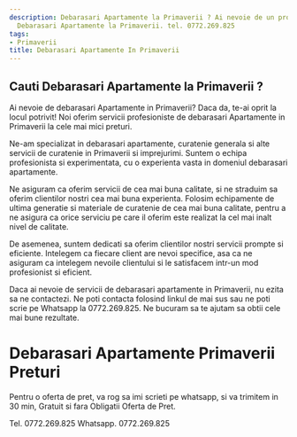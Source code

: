 ```yaml
---
description: Debarasari Apartamente la Primaverii ? Ai nevoie de un profesionist in
  Debarasari Apartamente la Primaverii. tel. 0772.269.825
tags:
- Primaverii
title: Debarasari Apartamente In Primaverii
---
```



## Cauti Debarasari Apartamente la Primaverii ?

Ai nevoie de debarasari Apartamente in Primaverii? Daca da, te-ai oprit la locul potrivit! Noi oferim servicii profesioniste de debarasari Apartamente in Primaverii la cele mai mici preturi. 

Ne-am specializat in debarasari apartamente, curatenie generala si alte servicii de curatenie in Primaverii si imprejurimi. Suntem o echipa profesionista si experimentata, cu o experienta vasta in domeniul debarasari apartamente. 

Ne asiguram ca oferim servicii de cea mai buna calitate, si ne straduim sa oferim clientilor nostri cea mai buna experienta. Folosim echipamente de ultima generatie si materiale de curatenie de cea mai buna calitate, pentru a ne asigura ca orice serviciu pe care il oferim este realizat la cel mai inalt nivel de calitate.

De asemenea, suntem dedicati sa oferim clientilor nostri servicii prompte si eficiente. Intelegem ca fiecare client are nevoi specifice, asa ca ne asiguram ca intelegem nevoile clientului si le satisfacem intr-un mod profesionist si eficient.

Daca ai nevoie de servicii de debarasari apartamente in Primaverii, nu ezita sa ne contactezi. Ne poti contacta folosind linkul de mai sus sau ne poti scrie pe Whatsapp la 0772.269.825. Ne bucuram sa te ajutam sa obtii cele mai bune rezultate.

# Debarasari Apartamente Primaverii Preturi
Pentru o oferta de pret, va rog sa imi scrieti pe whatsapp, si va trimitem in 30 min, Gratuit si fara Obligatii Oferta de Pret.

Tel. 0772.269.825
Whatsapp. 0772.269.825